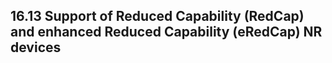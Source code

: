 ## 16.13 Support of Reduced Capability (RedCap) and enhanced Reduced Capability (eRedCap) NR devices